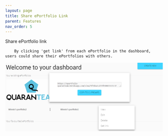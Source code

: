 ```yaml
---
layout: page
title: Share ePortfolio Link
parent: Features
nav_order: 5
---
```


                                                        
Share ePortfolio link    

        By clicking 'get link' from each ePortfolio in the dashboard, users could share their ePortfolios with others.            
                                             
![share](../img/share.PNG)                     
                                                        
                                            